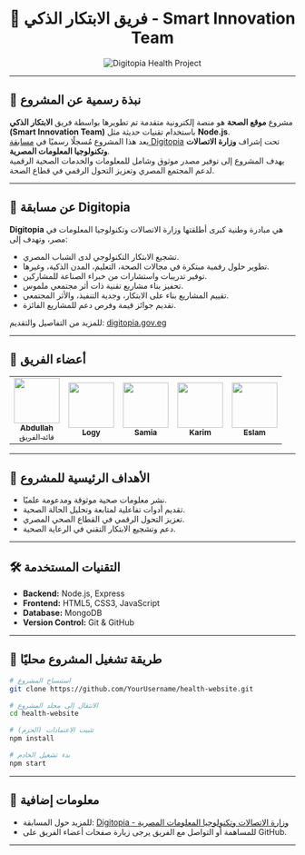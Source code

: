 <h1 align="center">🌿 فريق الابتكار الذكي - Smart Innovation Team</h1>

<p align="center">
  <img src="https://readme-typing-svg.herokuapp.com?color=00FF7F&size=28&center=true&vCenter=true&width=700&lines=تحت إشراف وزارة الإتصالات المصرية+Digitopia;Digitopia Health Project" alt="Digitopia Health Project"/>
</p>

---

## 🏅 نبذة رسمية عن المشروع

مشروع **موقع الصحة** هو منصة إلكترونية متقدمة تم تطويرها بواسطة فريق **الابتكار الذكي (Smart Innovation Team)** باستخدام تقنيات حديثة مثل **Node.js**.  
يعد هذا المشروع مُسجلًا رسميًا في [مسابقة Digitopia](https://www.digitopia.gov.eg/) تحت إشراف **وزارة الاتصالات وتكنولوجيا المعلومات المصرية**.  
يهدف المشروع إلى توفير مصدر موثوق وشامل للمعلومات والخدمات الصحية الرقمية لدعم المجتمع المصري وتعزيز التحول الرقمي في قطاع الصحة.

---

## 🥇 عن مسابقة Digitopia

**Digitopia** هي مبادرة وطنية كبرى أطلقتها وزارة الاتصالات وتكنولوجيا المعلومات في مصر، وتهدف إلى:

- تشجيع الابتكار التكنولوجي لدى الشباب المصري.
- تطوير حلول رقمية مبتكرة في مجالات الصحة، التعليم، المدن الذكية، وغيرها.
- توفير تدريبات واستشارات من خبراء الصناعة للمشاركين.
- تحفيز بناء مشاريع تقنية ذات أثر مجتمعي ملموس.
- تقييم المشاريع بناء على الابتكار، وجدية التنفيذ، والأثر المجتمعي.
- تقديم جوائز قيمة وفرص دعم للمشاريع الفائزة.

للمزيد من التفاصيل والتقديم: [digitopia.gov.eg](https://www.digitopia.gov.eg/)

---

## 👥 أعضاء الفريق

<table>
  <tr>
    <td align="center">
      <a href="https://github.com/AbdallahDv" target="_blank">
        <img src="https://cdn-icons-png.flaticon.com/512/3135/3135715.png" width="80"/><br/>
        <sub><b>Abdullah</b><br/>قائد الفريق</sub>
      </a>
    </td>
    <td align="center">
      <a href="https://github.com/lolo212167" target="_blank">
        <img src="https://cdn-icons-png.flaticon.com/512/1055/1055687.png" width="80"/><br/>
        <sub><b>Logy</b><br/></sub>
      </a>
    </td>
    <td align="center">
      <a href="https://github.com/samiasameh-albany" target="_blank">
        <img src="https://cdn-icons-png.flaticon.com/512/1055/1055644.png" width="80"/><br/>
        <sub><b>Samia</b><br/></sub>
      </a>
    </td>
    <td align="center">
      <a href="https://github.com/kareem-el-adawy" target="_blank">
        <img src="https://cdn-icons-png.flaticon.com/512/1087/1087840.png" width="80"/><br/>
        <sub><b>Karim</b><br/></sub>
      </a>
    </td>
    <td align="center">
      <a href="https://github.com/ESLAMee2288" target="_blank">
        <img src="https://cdn-icons-png.flaticon.com/512/3135/3135784.png" width="80"/><br/>
        <sub><b>Eslam</b><br/></sub>
      </a>
    </td>
  </tr>
</table>

---

## 🎯 الأهداف الرئيسية للمشروع

- نشر معلومات صحية موثوقة ومدعومة علميًا.
- تقديم أدوات تفاعلية لمتابعة وتحليل الحالة الصحية.
- تعزيز التحول الرقمي في القطاع الصحي المصري.
- دعم وتشجيع الابتكار التقني في الرعاية الصحية.

---

## 🛠️ التقنيات المستخدمة

- **Backend:** Node.js, Express  
- **Frontend:** HTML5, CSS3, JavaScript  
- **Database:** MongoDB  
- **Version Control:** Git & GitHub  

---

## 🚀 طريقة تشغيل المشروع محليًا

```bash
# استنساخ المشروع
git clone https://github.com/YourUsername/health-website.git

# الانتقال إلى مجلد المشروع
cd health-website

# تثبيت الاعتمادات (الحزم)
npm install

# بدء تشغيل الخادم
npm start
```

---

## 📎 معلومات إضافية

- للمزيد حول المسابقة: [Digitopia - وزارة الاتصالات وتكنولوجيا المعلومات المصرية](https://www.digitopia.gov.eg/)
- للمساهمة أو التواصل مع الفريق يرجى زيارة صفحات أعضاء الفريق على GitHub.

---
